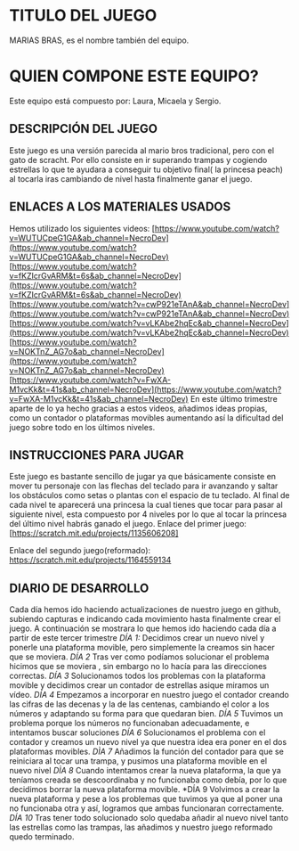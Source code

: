 # TITULO DEL JUEGO

[](https://github.com/micasanch/Marias-bras?tab=readme-ov-file#titulo-del-juego)

MARIAS BRAS, es el nombre también del equipo.

# QUIEN COMPONE ESTE EQUIPO?

[](https://github.com/micasanch/Marias-bras?tab=readme-ov-file#quien-compone-este-equipo)

Este equipo está compuesto por: Laura, Micaela y Sergio.

## DESCRIPCIÓN DEL JUEGO

[](https://github.com/micasanch/Marias-bras?tab=readme-ov-file#descripci%C3%B3n-del-juego)

Este juego es una versión parecida al mario bros tradicional, pero con el gato de scracht. Por ello consiste en ir superando trampas y cogiendo estrellas lo que te ayudara a conseguir tu objetivo final( la princesa peach) al tocarla iras cambiando de nivel hasta finalmente ganar el juego.

## ENLACES A LOS MATERIALES USADOS

[](https://github.com/micasanch/Marias-bras?tab=readme-ov-file#enlaces-a-los-materiales-usados)

Hemos utilizado los siguientes videos:  [https://www.youtube.com/watch?v=WUTUCpeG1GA&ab_channel=NecroDev](https://www.youtube.com/watch?v=WUTUCpeG1GA&ab_channel=NecroDev)  [https://www.youtube.com/watch?v=fKZIcrGvARM&t=6s&ab_channel=NecroDev](https://www.youtube.com/watch?v=fKZIcrGvARM&t=6s&ab_channel=NecroDev)  [https://www.youtube.com/watch?v=cwP921eTAnA&ab_channel=NecroDev](https://www.youtube.com/watch?v=cwP921eTAnA&ab_channel=NecroDev)  [https://www.youtube.com/watch?v=vLKAbe2hqEc&ab_channel=NecroDev](https://www.youtube.com/watch?v=vLKAbe2hqEc&ab_channel=NecroDev)  [https://www.youtube.com/watch?v=NOKTnZ_AG7o&ab_channel=NecroDev](https://www.youtube.com/watch?v=NOKTnZ_AG7o&ab_channel=NecroDev)  [https://www.youtube.com/watch?v=FwXA-M1vcKk&t=41s&ab_channel=NecroDev](https://www.youtube.com/watch?v=FwXA-M1vcKk&t=41s&ab_channel=NecroDev) 
En este último trimestre aparte de lo ya hecho gracias a estos videos, añadimos ideas propias, como un contador o plataformas movibles aumentando así la dificultad del juego sobre todo en los últimos niveles.

## INSTRUCCIONES PARA JUGAR

[](https://github.com/micasanch/Marias-bras?tab=readme-ov-file#instrucciones-para-jugar)

Este juego es bastante sencillo de jugar ya que básicamente consiste en mover tu personaje con las flechas del teclado para ir avanzando y saltar los obstáculos como setas o plantas con el espacio de tu teclado. Al final de cada nivel te aparecerá una princesa la cual tienes que tocar para pasar al siguiente nivel, esta compuesto por 4 niveles por lo que al tocar la princesa del último nivel habrás ganado el juego.
 Enlace del primer juego:  [https://scratch.mit.edu/projects/1135606208]

Enlace del segundo juego(reformado): https://scratch.mit.edu/projects/1164559134 
## DIARIO DE DESARROLLO

[](https://github.com/micasanch/Marias-bras?tab=readme-ov-file#diario-de-desarrollo)

Cada día hemos ido haciendo actualizaciones de nuestro juego en github, subiendo capturas e indicando cada movimiento hasta finalmente crear el juego.
A continuación se mostrara lo que hemos ido haciendo cada día a partir de este tercer trimestre
*DÍA 1:*
Decidimos crear un nuevo nivel y ponerle una plataforma movible, pero simplemente la creamos sin hacer que se moviera.
*DÍA 2*
Tras ver como podíamos solucionar el problema hicimos que se moviera , sin embargo no lo hacía para las direcciones correctas.
*DÍA 3*
Solucionamos todos los problemas con la plataforma movible y decidimos crear un contador de estrellas asique miramos un vídeo.
*DÍA 4*
Empezamos a incorporar en nuestro juego el contador  creando las cifras de las decenas y la de las centenas, cambiando el color a los números y adaptando su forma para que quedaran bien.
*DÍA 5*
Tuvimos un problema porque los números no funcionaban adecuadamente, e intentamos buscar soluciones
*DÍA 6*
Solucionamos el problema con el contador y creamos un nuevo nivel ya que nuestra idea era poner en el dos plataformas movibles.
*DÌA 7*
Añadimos la función del contador para que se reiniciara al tocar una trampa, y pusimos una plataforma movible en el nuevo nivel
*DÌA 8*
Cuando intentamos crear la nueva plataforma, la que ya teníamos creada se descoordinaba y no funcionaba como debía, por lo que decidimos borrar la nueva plataforma movible.
*DÍA 9
Volvimos a crear la nueva plataforma y pese a los problemas que tuvimos ya que al poner una no funcionaba otra y así, logramos que ambas funcionaran correctamente.
*DÍA 10*
Tras tener todo solucionado solo quedaba añadir al nuevo nivel tanto las estrellas como las trampas, las añadimos y nuestro juego reformado quedo terminado.
